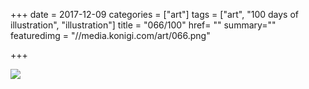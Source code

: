 +++
date = 2017-12-09
categories = ["art"]
tags = ["art", "100 days of illustration", "illustration"]
title = "066/100"
href= ""
summary=""
featuredimg = "//media.konigi.com/art/066.png"

+++

<img src="//media.konigi.com/art/066.png" />
